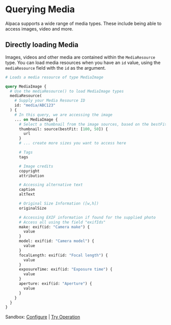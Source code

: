 [//]: # "Title: Querying"
[//]: # "Weight: 1"

# Querying Media

Alpaca supports a wide range of media types. These include being able to access
images, video and more.

## Directly loading Media

Images, videos and other media are contained within the `MediaResource` type.
You can load media resources when you have an `id` value, using the
`mediaResource` field with the `id` as the argument.

```graphql
# Loads a media resource of type MediaImage

query MediaImage {
  # Use the mediaResource() to load MediaImage types
  mediaResource(
    # Supply your Media Resource ID
    id: "media/ABC123"
  ) {
    # In this query, we are accessing the image
    ... on MediaImage {
      # Select a thumbnail from the image sources, based on the bestFit strategy
      thumbnail: source(bestFit: [100, 50]) {
        url
      }
      # ... create more sizes you want to access here

      # Tags
      tags

      # Image credits
      copyright
      attribution

      # Accessing alternative text
      caption
      altText

      # Original Size Information ([w,h])
      originalSize

      # Accessing EXIF information if found for the supplied photo
      # Access all using the field "exifIds"
      make: exif(id: "Camera make") {
        value
      }
      model: exif(id: "Camera model") {
        value
      }
      focalLength: exif(id: "Focal length") {
        value
      }
      exposureTime: exif(id: "Exposure time") {
        value
      }
      aperture: exif(id: "Aperture") {
        value
      }
    }
  }
}
```

Sandbox: [Configure](/topics/graphql/Apollo%20Sandbox/) |
[Try Operation](https://studio.apollographql.com/sandbox/explorer?explorerURLState=N4IgJg9gxgrgtgUwHYBcQC4QGIAEAZCAQzAGcdCdEwBLCgJwRIhjqgRwgDMcUBPAB3YBZBDUIBJOIQDmCADpIFARxgI6vHCLGSZ7YApw5cAVRLsUAC3ZVaAJUbNWCABQBKHhBwAbImE2jaHVkeAUYDSgDCeyYWNmdww1wAZRh+fi8NXkd-MRxoxzYccQARBJxqMHQcORAbQgB6AEEAIQBhAEYAJgBmGvD3fSRDRKKhy2oyFTVeABocAHd2QgZyKDYSEmokaR4rcqlZMoA6E44hrUCDvTKRpIQvBCgUcl34ACMkQmovHE46CDgu3Y1CuOBiThIczehDMfggYz2b0YKAAYtRniQUHRCCgENJeDdXnAPl8vFVwXEkZi0SgqgBtdoABkZcwArIyALoDQmGFheQkAX0JuBORxwUAYOOsEBWmwAXowcFkYAtCKgPKt1mQrAwFMKcAAVGQkQkoY16obDEZBdgSgIoE2Wq1QCD8Xh0ajSCwoQk4rHUN4wFDUeEWq0jRprRibbbkLy4uifYMAN3MCAAHj6ncMoIR+MHQ9nDIR4waM1n9QB5D3SLYlnBJagK0acGVSAtDZx0+YzCxcwkyz11ryNhVh8O4SNarY7ACiAA1xCjykhW3R2yGhtRuK2YEg-GugWDUulqKIcPwLBAUBB9VPo3GfjAYztLOxOGevH4ahnt+JSH0RaUIQADWCBVL+nDOBUVQ1K0hCINiwFgTU3JAYYyYlqogqEnAEBgPcEHptu0GVNUIDwYhFB4QR-IgGh4bDJhXjYUBQpAa2uZeHgyDSJYREkTB5EotA9YPNslioTggyMRhWHyGxhIZvwEAkCwCAGiC4E4JBpGwSAs7pipakrMGiBSTJsnMaxjHsYxeZqCg6kCVBQk1I0gh0E5ur0dJPI4NZCm2WUdk4OxAogAKQA)
